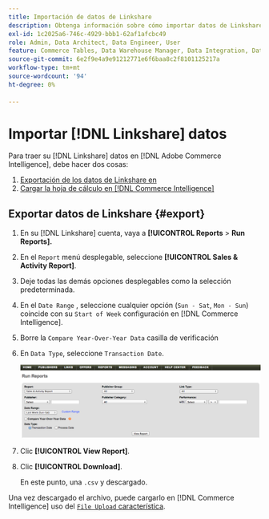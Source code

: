 ```yaml
---
title: Importación de datos de Linkshare
description: Obtenga información sobre cómo importar datos de Linkshare en [!DNL Commerce Intelligence].
exl-id: 1c2025a6-746c-4929-bbb1-62af1afcbc49
role: Admin, Data Architect, Data Engineer, User
feature: Commerce Tables, Data Warehouse Manager, Data Integration, Data Import/Export
source-git-commit: 6e2f9e4a9e91212771e6f6baa8c2f8101125217a
workflow-type: tm+mt
source-wordcount: '94'
ht-degree: 0%

---
```


# Importar [!DNL Linkshare] datos

Para traer su [!DNL Linkshare] datos en [!DNL Adobe Commerce Intelligence], debe hacer dos cosas:

1. [Exportación de los datos de Linkshare en ](#export)
1. [Cargar la hoja de cálculo en [!DNL Commerce Intelligence]](../connecting-data/using-file-uploader.md)

## Exportar datos de Linkshare {#export}

1. En su [!DNL Linkshare] cuenta, vaya a **[!UICONTROL Reports** > **Run Reports].**

1. En el `Report` menú desplegable, seleccione **[!UICONTROL Sales & Activity Report]**.

1. Deje todas las demás opciones desplegables como la selección predeterminada.

1. En el `Date Range` , seleccione cualquier opción (`Sun - Sat`, `Mon - Sun`) coincide con su `Start of Week` configuración en [!DNL Commerce Intelligence].

1. Borre la `Compare Year-Over-Year Data` casilla de verificación

1. En `Data Type`, seleccione `Transaction Date`.

   ![import\_linkshare\_data.png](../../../assets/importing_linkshare_data.png)

1. Clic **[!UICONTROL View Report]**.

1. Clic **[!UICONTROL Download]**.

   En este punto, una `.csv` y descargado.

Una vez descargado el archivo, puede cargarlo en [!DNL Commerce Intelligence] uso del [`File Upload` característica](../connecting-data/using-file-uploader.md).
